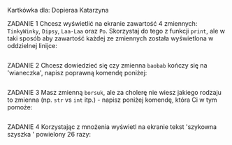 Kartkówka dla:
Dopieraa Katarzyna

ZADANIE 1
Chcesz wyświetlić na ekranie zawartość 4 zmiennych: `TinkyWinky`, `Dipsy`, `Laa-Laa` oraz `Po`. Skorzystaj do tego z funkcji `print`, ale w taki sposób aby zawartość każdej ze zmiennych została wyświetlona w oddzielnej linijce:
```

```
ZADANIE 2
Chcesz dowiedzieć się czy zmienna `baobab` kończy się na 'wianeczka', napisz poprawną komendę poniżej:
```

```

ZADANIE 3
Masz zmienną `borsuk`, ale za cholerę nie wiesz jakiego rodzaju to zmienna (np. `str` vs `int` itp.) - napisz poniżej komendę, która Ci w tym pomoże:
```

```

ZADANIE 4
Korzystając z mnożenia wyświetl na ekranie tekst 'szykowna szyszka ' powielony 26 razy:
```

```

